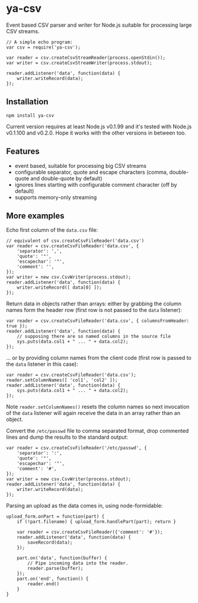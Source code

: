 # ya-csv

Event based CSV parser and writer for Node.js suitable for processing large CSV streams.

    // A simple echo program:
    var csv = require('ya-csv');

    var reader = csv.createCsvStreamReader(process.openStdin());
    var writer = csv.createCsvStreamWriter(process.stdout);

    reader.addListener('data', function(data) {
        writer.writeRecord(data);
    });

## Installation

    npm install ya-csv

Current version requires at least Node.js v0.1.99 and it's tested with Node.js v0.1.100 and v0.2.0. Hope it works with the other versions in between too.

## Features

 - event based, suitable for processing big CSV streams
 - configurable separator, quote and escape characters (comma, double-quote and double-quote by default)
 - ignores lines starting with configurable comment character (off by default)
 - supports memory-only streaming

## More examples

Echo first column of the `data.csv` file:

    // equivalent of csv.createCsvFileReader('data.csv') 
    var reader = csv.createCsvFileReader('data.csv', {
        'separator': ',',
        'quote': '"',
        'escapechar': '"',       
        'comment': '',
    });
    var writer = new csv.CsvWriter(process.stdout);
    reader.addListener('data', function(data) {
        writer.writeRecord([ data[0] ]);
    });

Return data in objects rather than arrays: either by grabbing the column names form the header row (first row is not passed to the `data` listener):

    var reader = csv.createCsvFileReader('data.csv', { columnsFromHeader: true });
    reader.addListener('data', function(data) {
        // supposing there are so named columns in the source file
        sys.puts(data.col1 + " ... " + data.col2);
    });

... or by providing column names from the client code (first row is passed to the `data` listener in this case):

    var reader = csv.createCsvFileReader('data.csv');
    reader.setColumnNames([ 'col1', 'col2' ]);
    reader.addListener('data', function(data) {
        sys.puts(data.col1 + " ... " + data.col2);
    });

Note `reader.setColumnNames()` resets the column names so next invocation of the `data` listener will again receive the data in an array rather than an object.

Convert the `/etc/passwd` file to comma separated format, drop commented lines and dump the results to the standard output:

    var reader = csv.createCsvFileReader('/etc/passwd', {
        'separator': ':',
        'quote': '"',
        'escapechar': '"',       
        'comment': '#',
    });
    var writer = new csv.CsvWriter(process.stdout);
    reader.addListener('data', function(data) {
        writer.writeRecord(data);
    });

Parsing an upload as the data comes in, using node-formidable:

    upload_form.onPart = function(part) {
        if (!part.filename) { upload_form.handlePart(part); return }

        var reader = csv.createCsvFileReader({'comment': '#'});
        reader.addListener('data', function(data) {
            saveRecord(data);
        });

        part.on('data', function(buffer) {
            // Pipe incoming data into the reader.
            reader.parse(buffer);
        });
        part.on('end', function() {
            reader.end()
        }
    }
